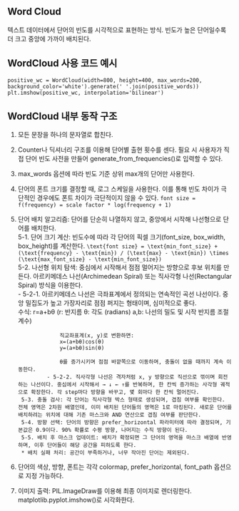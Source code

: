 ## Word Cloud
텍스트 데이터에서 단어의 빈도를 시각적으로 표현하는 방식. 빈도가 높은 단어일수록 더 크고 중앙에 가까이 배치된다.

## WordCloud 사용 코드 예시
```positive_wc = WordCloud(width=800, height=400, max_words=200, background_color='white').generate(' '.join(positive_words))```  
```plt.imshow(positive_wc, interpolation='bilinear')```

## WordCloud 내부 동작 구조
1. 모든 문장을 하나의 문자열로 합친다.
2. Counter나 딕셔너리 구조를 이용해 단어별 출현 횟수를 센다. 필요 시 사용자가 직접 단어 빈도 사전을 만들어 generate_from_frequencies()로 입력할 수 있다.
3. max_words 옵션에 따라 빈도 기준 상위 max개의 단어만 사용한다.
4. 단어의 폰트 크기를 결정할 때, 로그 스케일을 사용한다. 이를 통해 빈도 차이가 극단적인 경우에도 폰트 차이가 극단적이지 않을 수 있다. ```font size = f(frequency) = scale factor * log(frequency + 1)```
5. 단어 배치 알고리즘: 단어를 단순히 나열하지 않고, 중앙에서 시작해 나선형으로 단어를 배치한다.  
		5-1. 단어 크기 계산: 빈도수에 따라 각 단어의 픽셀 크기(font_size, box_width, box_height)를 계산한다. ```\text{font size} = \text{min_font_size} + (\text{frequency} - \text{min}) / (\text{max} - \text{min}) \times (\text{max_font_size} - \text{min_font_size})```  
		5-2. 나선형 위치 탐색: 중심에서 시작해서 점점 멀어지는 방향으로 후보 위치를 만든다. 아르키메데스 나선(Archimedean Spiral) 또는 직사각형 나선(Rectangular Spiral) 방식을 이용한다.  
   				- 5-2-1. 아르키메데스 나선은 극좌표계에서 정의되는 연속적인 곡선 나선이다. 중앙 밀집도가 높고 가장자리로 점점 퍼지는 형태이며, 심미적으로 좋다.  
					수식:
					r=a+bθ
					(r: 반지름
					θ: 각도 (radians)
					a,b: 나선의 밀도 및 시작 반지름 조절 계수)
					
					직교좌표계(x, y)로 변환하면:
					x=(a+bθ)cos(θ)
					y=(a+bθ)sin(θ)

   					θ를 증가시키며 점점 바깥쪽으로 이동하며, 충돌이 없을 때까지 계속 이동한다.  
   				- 5-2-2. 직사각형 나선은 격자처럼 x, y 방향으로 직선으로 꺾이며 회전하는 나선이다. 중심에서 시작해서 → ↓ ← ↑를 반복하며, 한 칸씩 증가하는 사각형 궤적으로 확장한다. 각 step마다 방향을 바꾸고, 몇 회마다 한 칸씩 멀어진다.  
		5-3. 충돌 검사: 각 단어는 직사각형 박스 형태로 생성되며, 겹침 여부를 확인한다. 전체 영역은 2차원 배열인데, 이미 배치된 단어들의 영역은 1로 마킹된다. 새로운 단어를 배치하려는 위치에 대해 기존 마스크와 AND 연산으로 겹침 여부를 판단한다.  
		5-4. 방향 선택: 단어의 방향은 prefer_horizontal 파라미터에 따라 결정되며, 기본값은 0.9이다. 90% 확률로 수평 방향, 나머지는 수직 방향이 된다.  
		5-5. 배치 후 마스크 업데이트: 배치가 확정되면 그 단어의 영역을 마스크 배열에 반영하며, 이후 단어들이 해당 공간을 피하도록 한다.  
		* 배치 실패 처리: 공간이 부족하거나, 너무 작아진 단어는 제외된다.  
7. 단어의 색상, 방향, 폰트는 각각 colormap, prefer_horizontal, font_path 옵션으로 지정 가능하다.  
8. 이미지 출력: PIL.ImageDraw를 이용해 최종 이미지로 렌더링한다. matplotlib.pyplot.imshow()로 시각화한다.  
